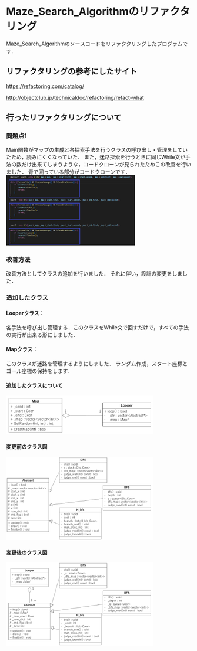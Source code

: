 # Maze_Search_Algorithmのリファクタリング
Maze_Search_Algorithmのソースコードをリファクタリングしたプログラムです．

## リファクタリングの参考にしたサイト

https://refactoring.com/catalog/

http://objectclub.jp/technicaldoc/refactoring/refact-what


## 行ったリファクタリングについて

### 問題点1
Main関数がマップの生成と各探索手法を行うクラスの呼び出し・管理をしていたため，読みにくくなっていた．
また，迷路探索を行うときに同じWhile文が手法の数だけ出来てしまうような，コードクローンが見られたためこの改善を行いました．
青で囲っている部分がコードクローンです．
<img src="./img/dup.png" width="350">

### 改善方法
改善方法としてクラスの追加を行いました．
それに伴い，設計の変更をしました．

### 追加したクラス
#### Looperクラス：
各手法を呼び出し管理する．このクラスをWhile文で回すだけで，すべての手法の実行が出来る形にしました．

#### Mapクラス：
このクラスが迷路を管理するようにしました．
ランダム作成，スタート座標とゴール座標の保持をします．

#### 追加したクラスについて
<img src="./img/added.png" width="400">

#### 変更前のクラス図
<img src="./img/class1.png" width="400">

#### 変更後のクラス図
<img src="./img/class2.png" width="400">
